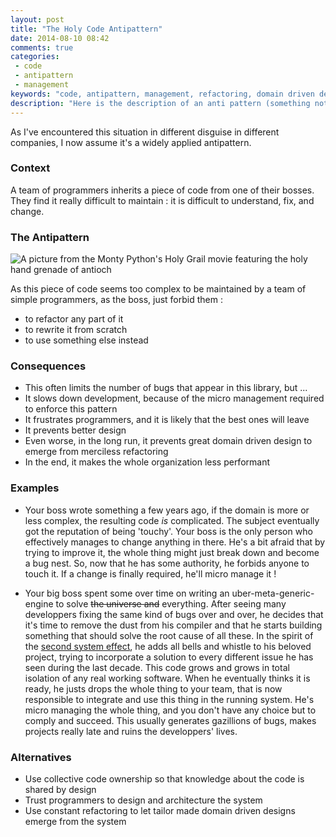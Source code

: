 ```yaml
---
layout: post
title: "The Holy Code Antipattern"
date: 2014-08-10 08:42
comments: true
categories:
 - code
 - antipattern
 - management
keywords: "code, antipattern, management, refactoring, domain driven design"
description: "Here is the description of an anti pattern (something not to do) that occurs when programmers are forbidden to change some specific part of the code"
---
```

As I've encountered this situation in different disguise in different companies, I now assume it's a widely applied antipattern.

### Context

A team of programmers inherits a piece of code from one of their bosses. They find it really difficult to maintain : it is difficult to understand, fix, and change.

### The Antipattern

![A picture from the Monty Python's Holy Grail movie featuring the holy hand grenade of antioch]({{site.url}}/imgs/2014-08-10-the-holy-code-antipattern/grenade.jpg)

As this piece of code seems too complex to be maintained by a team of simple programmers, as the boss, just forbid them :

* to refactor any part of it
* to rewrite it from scratch
* to use something else instead

### Consequences

* This often limits the number of bugs that appear in this library, but ...
* It slows down development, because of the micro management required to enforce this pattern
* It frustrates programmers, and it is likely that the best ones will leave
* It prevents better design
* Even worse, in the long run, it prevents great domain driven design to emerge from merciless refactoring
* In the end, it makes the whole organization less performant

### Examples

* Your boss wrote something a few years ago, if the domain is more or less complex, the resulting code *is* complicated. The subject eventually got the reputation of being 'touchy'. Your boss is the only person who effectively manages to change anything in there. He's a bit afraid that by trying to improve it, the whole thing might just break down and become a bug nest. So, now that he has some authority, he forbids anyone to touch it. If a change is finally required, he'll micro manage it !

* Your big boss spent some over time on writing an uber-meta-generic-engine to solve ~~the universe and~~ everything. After seeing many developpers fixing the same kind of bugs over and over, he decides that it's time to remove the dust from his compiler and that he starts building something that should solve the root cause of all these. In the spirit of the [second system effect](http://en.wikipedia.org/wiki/Second-system_effect), he adds all bells and whistle to his beloved project, trying to incorporate a solution to every different issue he has seen during the last decade. This code grows and grows in total isolation of any real working software. When he eventually thinks it is ready, he justs drops the whole thing to your team, that is now responsible to integrate and use this thing in the running system. He's micro managing the whole thing, and you don't have any choice but to comply and succeed. This usually generates gazillions of bugs, makes projects really late and ruins the developpers' lives.

### Alternatives

* Use collective code ownership so that knowledge about the code is shared by design
* Trust programmers to design and architecture the system
* Use constant refactoring to let tailor made domain driven designs emerge from the system
